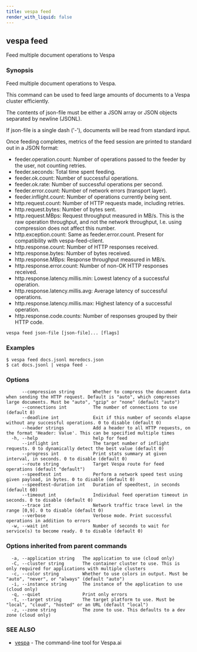 ```yaml
---
title: vespa feed
render_with_liquid: false
---
```


## vespa feed

Feed multiple document operations to Vespa

### Synopsis

Feed multiple document operations to Vespa.

This command can be used to feed large amounts of documents to a Vespa cluster
efficiently.

The contents of json-file must be either a JSON array or JSON objects separated by
newline (JSONL).

If json-file is a single dash ('-'), documents will be read from standard input.

Once feeding completes, metrics of the feed session are printed to standard out
in a JSON format:

- feeder.operation.count: Number of operations passed to the feeder by the user,
  not counting retries.
- feeder.seconds: Total time spent feeding.
- feeder.ok.count: Number of successful operations.
- feeder.ok.rate: Number of successful operations per second.
- feeder.error.count: Number of network errors (transport layer).
- feeder.inflight.count: Number of operations currently being sent.
- http.request.count: Number of HTTP requests made, including retries.
- http.request.bytes: Number of bytes sent.
- http.request.MBps: Request throughput measured in MB/s. This is the raw
  operation throughput, and not the network throughput,
  I.e. using compression does not affect this number.
- http.exception.count: Same as feeder.error.count. Present for compatibility
  with vespa-feed-client.
- http.response.count: Number of HTTP responses received.
- http.response.bytes: Number of bytes received.
- http.response.MBps: Response throughput measured in MB/s.
- http.response.error.count: Number of non-OK HTTP responses received.
- http.response.latency.millis.min: Lowest latency of a successful operation.
- http.response.latency.millis.avg: Average latency of successful operations.
- http.response.latency.millis.max: Highest latency of a successful operation.
- http.response.code.counts: Number of responses grouped by their HTTP code.


```
vespa feed json-file [json-file]... [flags]
```

### Examples

```
$ vespa feed docs.jsonl moredocs.json
$ cat docs.jsonl | vespa feed -
```

### Options

```
      --compression string       Whether to compress the document data when sending the HTTP request. Default is "auto", which compresses large documents. Must be "auto", "gzip" or "none" (default "auto")
      --connections int          The number of connections to use (default 8)
      --deadline int             Exit if this number of seconds elapse without any successful operations. 0 to disable (default 0)
      --header strings           Add a header to all HTTP requests, on the format 'Header: Value'. This can be specified multiple times
  -h, --help                     help for feed
      --inflight int             The target number of inflight requests. 0 to dynamically detect the best value (default 0)
      --progress int             Print stats summary at given interval, in seconds. 0 to disable (default 0)
      --route string             Target Vespa route for feed operations (default "default")
      --speedtest int            Perform a network speed test using given payload, in bytes. 0 to disable (default 0)
      --speedtest-duration int   Duration of speedtest, in seconds (default 60)
      --timeout int              Individual feed operation timeout in seconds. 0 to disable (default 0)
      --trace int                Network traffic trace level in the range [0,9]. 0 to disable (default 0)
      --verbose                  Verbose mode. Print successful operations in addition to errors
  -w, --wait int                 Number of seconds to wait for service(s) to become ready. 0 to disable (default 0)
```

### Options inherited from parent commands

```
  -a, --application string   The application to use (cloud only)
  -C, --cluster string       The container cluster to use. This is only required for applications with multiple clusters
  -c, --color string         Whether to use colors in output. Must be "auto", "never", or "always" (default "auto")
  -i, --instance string      The instance of the application to use (cloud only)
  -q, --quiet                Print only errors
  -t, --target string        The target platform to use. Must be "local", "cloud", "hosted" or an URL (default "local")
  -z, --zone string          The zone to use. This defaults to a dev zone (cloud only)
```

### SEE ALSO

* [vespa](vespa.html)	 - The command-line tool for Vespa.ai

